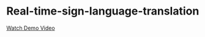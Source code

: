 # Real-time-sign-language-translation

[Watch Demo Video](https://www.youtube.com/watch?v=VIDEO_ID)
